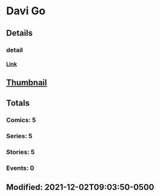 # Davi  Go 
## Details
### detail
#### [Link](http://marvel.com/comics/creators/14140/davi_go?utm_campaign=apiRef&utm_source=225578a89fc76f3d20fbffda5d17a88d)
## [Thumbnail](http://i.annihil.us/u/prod/marvel/i/mg/b/40/image_not_available.jpg)
## Totals
### Comics: 5
### Series: 5
### Stories: 5
### Events: 0
## Modified: 2021-12-02T09:03:50-0500